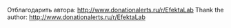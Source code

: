 Отблагодарить автора: http://www.donationalerts.ru/r/EfektaLab
Thank the author: http://www.donationalerts.ru/r/EfektaLab
